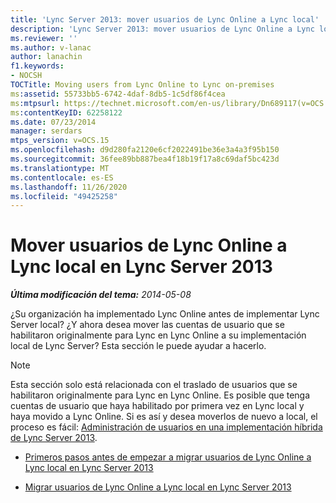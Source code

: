 ```yaml
---
title: 'Lync Server 2013: mover usuarios de Lync Online a Lync local'
description: 'Lync Server 2013: mover usuarios de Lync Online a Lync local.'
ms.reviewer: ''
ms.author: v-lanac
author: lanachin
f1.keywords:
- NOCSH
TOCTitle: Moving users from Lync Online to Lync on-premises
ms:assetid: 55733bb5-6742-4daf-8db5-1c5df86f4cea
ms:mtpsurl: https://technet.microsoft.com/en-us/library/Dn689117(v=OCS.15)
ms:contentKeyID: 62258122
ms.date: 07/23/2014
manager: serdars
mtps_version: v=OCS.15
ms.openlocfilehash: d9d280fa2120e6cf2022491be36e3a4a3f95b150
ms.sourcegitcommit: 36fee89bb887bea4f18b19f17a8c69daf5bc423d
ms.translationtype: MT
ms.contentlocale: es-ES
ms.lasthandoff: 11/26/2020
ms.locfileid: "49425258"
---
```

# <a name="moving-users-from-lync-online-to-lync-on-premises-in-lync-server-2013"></a>Mover usuarios de Lync Online a Lync local en Lync Server 2013

<div data-xmlns="http://www.w3.org/1999/xhtml">

<div class="topic" data-xmlns="http://www.w3.org/1999/xhtml" data-msxsl="urn:schemas-microsoft-com:xslt" data-cs="https://msdn.microsoft.com/">

<div data-asp="https://msdn2.microsoft.com/asp">



</div>

<div id="mainSection">

<div id="mainBody">

<span> </span>

_**Última modificación del tema:** 2014-05-08_

¿Su organización ha implementado Lync Online antes de implementar Lync Server local? ¿Y ahora desea mover las cuentas de usuario que se habilitaron originalmente para Lync en Lync Online a su implementación local de Lync Server? Esta sección le puede ayudar a hacerlo.

<div>


> [!NOTE]  
> Esta sección solo está relacionada con el traslado de usuarios que se habilitaron originalmente para Lync en Lync Online. Es posible que tenga cuentas de usuario que haya habilitado por primera vez en Lync local y haya movido a Lync Online. Si es así y desea moverlos de nuevo a local, el proceso es fácil: <A href="lync-server-2013-administering-users-in-a-hybrid-deployment.md">Administración de usuarios en una implementación híbrida de Lync Server 2013</A>.



</div>

  - [Primeros pasos antes de empezar a migrar usuarios de Lync Online a Lync local en Lync Server 2013](lync-server-2013-first-steps-before-you-start-migrating-users-from-lync-online-to-lync-on-premises.md)

  - [Migrar usuarios de Lync Online a Lync local en Lync Server 2013](lync-server-2013-migrating-lync-online-users-to-lync-on-premises.md)

</div>

<span> </span>

</div>

</div>

</div>

